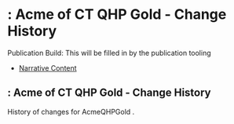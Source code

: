 # : Acme of CT QHP Gold - Change History

Publication Build: This will be filled in by the publication tooling

* [Narrative Content](InsurancePlan-AcmeQHPGold.html)

## : Acme of CT QHP Gold - Change History

History of changes for AcmeQHPGold .